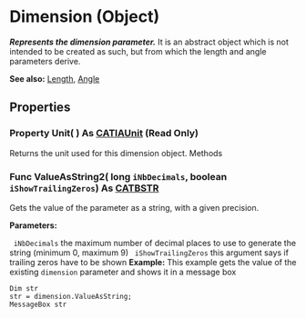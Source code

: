 # Dimension (Object)

**_Represents the dimension parameter._**
It is an abstract object which is not intended to be created as such, but from which the length and angle parameters derive.

**See also:**      [Length](../KnowledgeInterfaces/interface_Length_8108.md), [Angle](../KnowledgeInterfaces/interface_Angle_5497.md)

## Properties

### Property **Unit**( ) As [CATIAUnit](../KnowledgeInterfaces/interface_Unit_3832.md) (Read Only)

Returns the unit used for this dimension object.  Methods

### Func **ValueAsString2**( long  `iNbDecimals`,  boolean  `iShowTrailingZeros`) As [CATBSTR](../System/typedef_CATBSTR_8129.md)

Gets the value of the parameter as a string, with a given precision.

**Parameters:**

` iNbDecimals`      the maximum number of decimal places to use to generate the string (minimum 0, maximum 9)
` iShowTrailingZeros`      this argument says if trailing zeros have to be shown  **Example:**      This example gets the value of the existing `dimension` parameter and shows it in a message box

```VBScript
Dim str
str = dimension.ValueAsString;
MessageBox str

```
